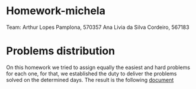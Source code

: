 # Homework-michela
Team: Arthur Lopes Pamplona, 570357
      Ana Livia da Silva Cordeiro, 567183

# Problems distribution

On this homework we tried to assign equally the easiest and hard problems for each one, for that, we established the duty to deliver the problems solved on the determined days. The result is the following [document](guia_homeworkI.pdf)






